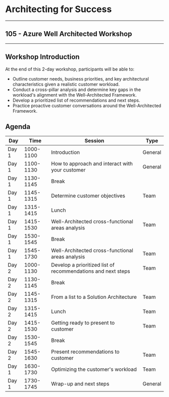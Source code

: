 # Architecting for Success

---

## 105 - Azure Well Architected Workshop

---

## Workshop Introduction

At the end of this 2-day workshop, participants will be able to:

* Outline customer needs, business priorities, and key architectural characteristics given a realistic customer workload.
* Conduct a cross-pillar analysis and determine key gaps in the workload's alignment with the Well-Architected Framework.
* Develop a prioritized list of recommendations and next steps.
* Practice proactive customer conversations around the Well-Architected Framework.

## Agenda

Day | Time | Session | Type
---------|----------|---------|---------
 Day 1 | 1000-1100 | Introduction | General
 Day 1 | 1100-1130 | How to approach and interact with your customer | General
 Day 1 | 1130-1145 | Break |
 Day 1 | 1145-1315 | Determine customer objectives | Team
 Day 1 | 1315-1415 | Lunch |
 Day 1 | 1415-1530 | Well-Architected cross-functional areas analysis | Team
 Day 1 | 1530-1545 | Break |
 Day 1 | 1545-1730 | Well-Architected cross-functional areas analysis | Team
 Day 2 | 1000-1130 | Develop a prioritized list of recommendations and next steps | Team
 Day 2 | 1130-1145 | Break |
 Day 2 | 1145-1315 | From a list to a Solution Architecture | Team
 Day 2 | 1315-1415 | Lunch | Team
 Day 2 | 1415-1530 | Getting ready to present to customer | Team
 Day 2 | 1530-1545 | Break |
 Day 2 | 1545-1630 | Present recommendations to customer | Team
 Day 1 | 1630-1730 | Optimizing the customer's workload | Team
 Day 1 | 1730-1745 | Wrap-up and next steps | General
